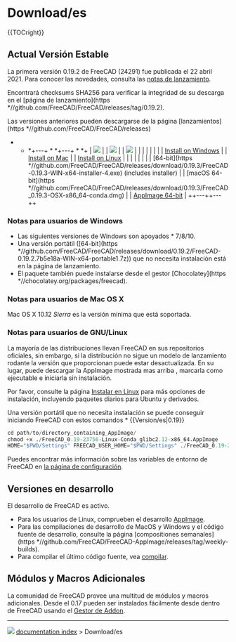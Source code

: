 # Download/es
{{TOCright}}

## Actual Versión Estable 


<div class="mw-translate-fuzzy">

La primera versión 0.19.2 de FreeCAD (24291) fue publicada el 22 abril 2021. Para conocer las novedades, consulta las [notas de lanzamiento](Release_notes_0.18/es.md).


</div>


<div class="mw-translate-fuzzy">

Encontrará checksums SHA256 para verificar la integridad de su descarga en el [página de lanzamiento](https   *//github.com/FreeCAD/FreeCAD/releases/tag/0.19.2).


</div>


<div class="mw-translate-fuzzy">

Las versiones anteriores pueden descargarse de la página [lanzamientos](https   *//github.com/FreeCAD/FreeCAD/releases)


</div>

+   *   *+---+   *   *+---+   *   *+
| ![](images/Windows.png )                                                                                                    |   | ![](images/Mac.png )                                                                                          |   | ![](images/AppImage-logo.png )         |
|                                                                                                                                   |   |                                                                                                                 |   |                                                    |
| [Install on Windows](Installing_on_Windows.md)                                                                            |   | [Install on Mac](Installing_on_Mac.md)                                                                  |   | [Install on Linux](Installing_on_Linux.md) |
|                                                                                                                                   |   |                                                                                                                 |   |                                                    |
| [64-bit](https   *//github.com/FreeCAD/FreeCAD/releases/download/0.19.3/FreeCAD-0.19.3-WIN-x64-installer-4.exe) (includes installer) |   | [macOS 64-bit](https   *//github.com/FreeCAD/FreeCAD/releases/download/0.19.3/FreeCAD_0.19.3-OSX-x86_64-conda.dmg) |   | [AppImage 64-bit](AppImage.md)             |
++---++---++


<div class="mw-translate-fuzzy">

### Notas para usuarios de Windows 

-   Las siguientes versiones de Windows son apoyados   * 7/8/10.
-   Una versión portátil ([64-bit](https   *//github.com/FreeCAD/FreeCAD/releases/download/0.19.2/FreeCAD-0.19.2.7b5e18a-WIN-x64-portable1.7z)) que no necesita instalación está en la página de lanzamiento.
-   El paquete también puede instalarse desde el gestor [Chocolatey](https   *//chocolatey.org/packages/freecad).


</div>


<div class="mw-translate-fuzzy">

### Notas para usuarios de Mac OS X 

Mac OS X 10.12 *Sierra* es la versión mínima que está soportada.


</div>

### Notas para usuarios de GNU/Linux 

La mayoría de las distribuciones llevan FreeCAD en sus repositorios oficiales, sin embargo, si la distribución no sigue un modelo de lanzamiento rodante la versión que proporcionan puede estar desactualizada. En su lugar, puede descargar la AppImage mostrada mas arriba , marcarla como ejecutable e iniciarla sin instalación.

Por favor, consulte la página [Instalar en Linux](Installing_on_Linux/es.md) para más opciones de instalación, incluyendo paquetes diarios para Ubuntu y derivados.


<div class="mw-translate-fuzzy">

Una versión portátil que no necesita instalación se puede conseguir iniciando FreeCAD con estos comandos   * {{Version/es|0.19}} 
```python
cd path/to/directory_containing_AppImage/
chmod +x ./FreeCAD_0.19-23756-Linux-Conda_glibc2.12-x86_64.AppImage
HOME="$PWD/Settings" FREECAD_USER_HOME="$PWD/Settings" ./FreeCAD_0.19-23756-Linux-Conda_glibc2.12-x86_64.AppImage
```


</div>

Puedes encontrar más información sobre las variables de entorno de FreeCAD en [la página de configuración](Start_up_and_Configuration/es#Variables_de_entorno.md).

## Versiones en desarrollo 

El desarrollo de FreeCAD es activo.

-   Para los usuarios de Linux, comprueben el desarrollo [AppImage](AppImage/es.md).
-   Para las compilaciones de desarrollo de MacOS y Windows y el código fuente de desarrollo, consulte la página [compositiones semanales](https   *//github.com/FreeCAD/FreeCAD-AppImage/releases/tag/weekly-builds).
-   Para compilar el último código fuente, vea [compilar](Compiling/es.md).

## Módulos y Macros Adicionales 


<div class="mw-translate-fuzzy">

La comunidad de FreeCAD provee una multitud de módulos y macros adicionales. Desde el 0.17 pueden ser instalados fácilmente desde dentro de FreeCAD usando el [Gestor de Addon](Std_AddonMgr/es.md)<img alt="" src=images/AddonManager.svg  style="width   *22px;">.


</div>



---
![](images/Right_arrow.png) [documentation index](../README.md) > Download/es
